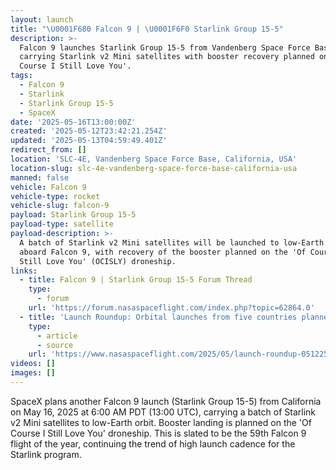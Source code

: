 ```yaml
---
layout: launch
title: "\U0001F680 Falcon 9 | \U0001F6F0 Starlink Group 15-5"
description: >-
  Falcon 9 launches Starlink Group 15-5 from Vandenberg Space Force Base,
  carrying Starlink v2 Mini satellites with booster recovery planned on 'Of
  Course I Still Love You'.
tags:
  - Falcon 9
  - Starlink
  - Starlink Group 15-5
  - SpaceX
date: '2025-05-16T13:00:00Z'
created: '2025-05-12T23:42:21.254Z'
updated: '2025-05-13T04:59:49.401Z'
redirect_from: []
location: 'SLC-4E, Vandenberg Space Force Base, California, USA'
location-slug: slc-4e-vandenberg-space-force-base-california-usa
manned: false
vehicle: Falcon 9
vehicle-type: rocket
vehicle-slug: falcon-9
payload: Starlink Group 15-5
payload-type: satellite
payload-description: >-
  A batch of Starlink v2 Mini satellites will be launched to low-Earth orbit
  aboard Falcon 9, with recovery of the booster planned on the 'Of Course I
  Still Love You' (OCISLY) droneship.
links:
  - title: Falcon 9 | Starlink Group 15-5 Forum Thread
    type:
      - forum
    url: 'https://forum.nasaspaceflight.com/index.php?topic=62864.0'
  - title: 'Launch Roundup: Orbital launches from five countries planned'
    type:
      - article
      - source
    url: 'https://www.nasaspaceflight.com/2025/05/launch-roundup-051225/'
videos: []
images: []
---
```

SpaceX plans another Falcon 9 launch (Starlink Group 15-5) from California on May 16, 2025 at 6:00 AM PDT (13:00 UTC), carrying a batch of Starlink v2 Mini satellites to low-Earth orbit. Booster landing is planned on the 'Of Course I Still Love You' droneship. This is slated to be the 59th Falcon 9 flight of the year, continuing the trend of high launch cadence for the Starlink program.
